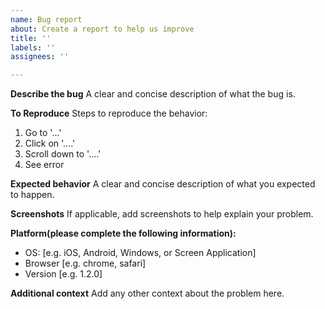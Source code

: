 ```yaml
---
name: Bug report
about: Create a report to help us improve
title: ''
labels: ''
assignees: ''

---
```


**Describe the bug**
A clear and concise description of what the bug is.

**To Reproduce**
Steps to reproduce the behavior:
1. Go to '...'
2. Click on '....'
3. Scroll down to '....'
4. See error

**Expected behavior**
A clear and concise description of what you expected to happen.

**Screenshots**
If applicable, add screenshots to help explain your problem.

**Platform(please complete the following information):**
 - OS: [e.g. iOS, Android, Windows, or Screen Application]
 - Browser [e.g. chrome, safari]
 - Version [e.g. 1.2.0]

**Additional context**
Add any other context about the problem here.
